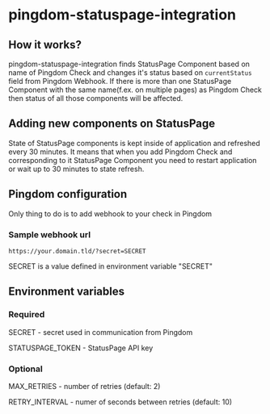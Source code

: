 # pingdom-statuspage-integration
## How it works?
pingdom-statuspage-integration finds StatusPage Component based on name of Pingdom Check and changes it's status based on `currentStatus` field from Pingdom Webhook. 
If there is more than one StatusPage Component with the same name(f.ex. on multiple pages) as Pingdom Check then status of all those components will be affected.

## Adding new components on StatusPage
State of StatusPage components is kept inside of application and refreshed every 30 minutes. It means that when you add Pingdom Check and corresponding to it StatusPage Component you need to restart application or wait up to 30 minutes to state refresh. 

## Pingdom configuration
Only thing to do is to add webhook to your check in Pingdom
### Sample webhook url
`https://your.domain.tld/?secret=SECRET`

SECRET is a value defined in environment variable "SECRET"

## Environment variables
### Required
SECRET - secret used in communication from Pingdom

STATUSPAGE_TOKEN - StatusPage API key
### Optional
MAX_RETRIES - number of retries (default: 2)

RETRY_INTERVAL - numer of seconds between retries (default: 10)
